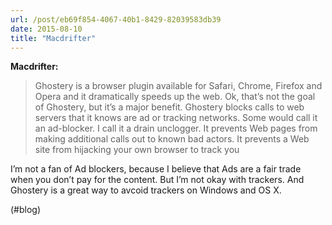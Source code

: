 ```yaml
---
url: /post/eb69f854-4067-40b1-8429-82039583db39
date: 2015-08-10
title: "Macdrifter"
---
```


**Macdrifter:**



> Ghostery is a browser plugin available for Safari, Chrome, Firefox and Opera and it dramatically speeds up the web. Ok, that&#8217;s not the goal of Ghostery, but it&#8217;s a major benefit. Ghostery blocks calls to web servers that it knows are ad or tracking networks. Some would call it an ad-blocker. I call it a drain unclogger. It prevents Web pages from making additional calls out to known bad actors. It prevents a Web site from hijacking your own browser to track you 



I&#8217;m not a fan of Ad blockers, because I believe that Ads are a fair trade when you don&#8217;t pay for the content. But I&#8217;m not okay with trackers. And Ghostery is a great way to avcoid trackers on Windows and OS X.



(#blog)